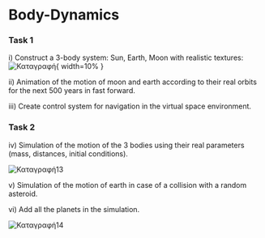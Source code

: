 # Body-Dynamics
### Task 1
i) Construct a 3-body system: Sun, Earth, Moon with realistic textures:
![Καταγραφή](https://user-images.githubusercontent.com/43147324/85038759-a54dcb00-b18f-11ea-83ae-2a0f77cae723.JPG){ width=10% }

ii) Animation of the motion of moon and earth according to their real orbits for the next 500 years in fast forward. 

iii) Create control system for navigation in the virtual space environment.

### Task 2
iv) Simulation of the motion of the 3 bodies using their real parameters (mass, distances, initial conditions).

![Καταγραφή13](https://user-images.githubusercontent.com/43147324/65925005-ac615d00-e3f7-11e9-9c64-d5220f5be0d4.PNG)

v) Simulation of the motion of earth in case of a collision with a random asteroid.

vi) Add all the planets in the simulation.

![Καταγραφή14](https://user-images.githubusercontent.com/43147324/65925007-af5c4d80-e3f7-11e9-9604-2c2705b16c02.PNG)
